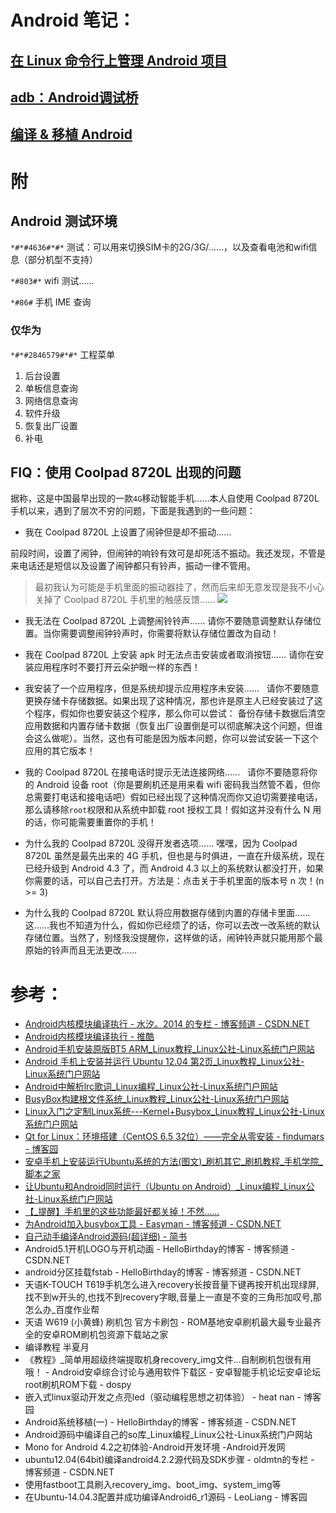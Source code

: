 # Android 笔记：
## [在 Linux 命令行上管理 Android 项目](android/android_apk.md)
## [adb：Android调试桥](android/android_tools.md)
## [编译 & 移植 Android](android/compier_android.md)

# 附
## Android 测试环境

`*#*#4636#*#*` 测试：可以用来切换SIM卡的2G/3G/……，以及查看电池和wifi信息（部分机型不支持）

`*#803#*`  wifi 测试……

`*#86#` 手机 IME 查询


### 仅华为

`*#*#2846579#*#*` 工程菜单
1. 后台设置
2. 单板信息查询
3. 网络信息查询
4. 软件升级
5. 恢复出厂设置
6. 补电

## FIQ：使用 Coolpad 8720L 出现的问题

据称，这是中国最早出现的一款`4G`移动智能手机……本人自使用 Coolpad 8720L 手机以来，遇到了层次不穷的问题，下面是我遇到的一些问题：

+ 我在 Coolpad 8720L 上设置了闹钟但是却不振动……


 前段时间，设置了闹钟，但闹钟的响铃有效可是却死活不振动。我还发现，不管是来电话还是短信以及设置了闹钟都只有铃声，振动一律不管用。

>   最初我认为可能是手机里面的振动器挂了，然而后来却无意发现是我不小心关掉了 Coolpad 8720L 手机里的触感反馈……
![](http://upload-images.jianshu.io/upload_images/6357881-8b17fc550799f71a.png?imageMogr2/auto-orient/strip%7CimageView2/2/w/1240)

+ 我无法在 Coolpad 8720L 上调整闹铃铃声……
请你不要随意调整默认存储位置。当你需要调整闹钟铃声时，你需要将默认存储位置改为自动！

+ 我在 Coolpad 8720L 上安装 apk 时无法点击安装或者取消按钮……
请你在安装应用程序时不要打开云朵护眼一样的东西！

+ 我安装了一个应用程序，但是系统却提示应用程序未安装……
&nbsp;&nbsp;请你不要随意更换存储卡存储数据。如果出现了这种情况，那也许是原主人已经安装过了这个程序，假如你也要安装这个程序，那么你可以尝试： 
备份存储卡数据后清空应用数据和内置存储卡数据（恢复出厂设置倒是可以彻底解决这个问题，但谁会这么做呢）。当然，这也有可能是因为版本问题，你可以尝试安装一下这个应用的其它版本！

+ 我的 Coolpad 8720L 在接电话时提示无法连接网络……
&nbsp;&nbsp;请你不要随意将你的 Android 设备 root（你是要刷机还是用来看 wifi 密码我当然管不着，但你总需要打电话和接电话吧）假如已经出现了这种情况而你又迫切需要接电话，那么请移除`root`权限和从系统中卸载 root 授权工具！假如这并没有什么 N 用的话，你可能需要重置你的手机！

+ 为什么我的 Coolpad 8720L 没得开发者选项……
嘿嘿，因为 Coolpad 8720L 虽然是最先出来的 4G 手机，但也是与时俱进，一直在升级系统，现在已经升级到 Android 4.3 了，而 Android 4.3 以上的系统默认都没打开，如果你需要的话，可以自己去打开。方法是：点击关于手机里面的版本号 n 次！(n >= 3)

+ 为什么我的 Coolpad 8720L 默认将应用数据存储到内置的存储卡里面……
这……我也不知道为什么，假如你已经烦了的话，你可以去改一改系统的默认存储位置。当然了，别怪我没提醒你，这样做的话，闹钟铃声就只能用那个最原始的铃声而且无法更改……

# 参考：

+ [Android内核模块编译执行 - 水汐。2014 的专栏 - 博客频道 - CSDN.NET](http://blog.csdn.net/qq1084283172/article/details/56958136)
+ [Android内核模块编译执行 - 推酷](http://www.tuicool.com/articles/E3ARJzi)
+ [Android手机安装原版BT5 ARM_Linux教程_Linux公社-Linux系统门户网站](http://www.linuxidc.com/Linux/2012-08/67591.htm)
+ [Android 手机上安装并运行 Ubuntu 12.04 第2页_Linux教程_Linux公社-Linux系统门户网站](http://www.linuxidc.com/Linux/2013-05/84014p2.htm)
+ [Android中解析lrc歌词_Linux编程_Linux公社-Linux系统门户网站](http://www.linuxidc.com/Linux/2012-07/64755.htm)
+ [BusyBox构建根文件系统_Linux教程_Linux公社-Linux系统门户网站](http://www.linuxidc.com/Linux/2015-08/121320.htm)
+ [Linux入门之定制Linux系统---Kernel+Busybox_Linux教程_Linux公社-Linux系统门户网站](http://www.linuxidc.com/Linux/2014-04/99473.htm)
+ [Qt for Linux：环境搭建（CentOS 6.5 32位）——完全从零安装 - findumars - 博客园](http://www.cnblogs.com/findumars/p/5034623.html)
+ [安卓手机上安装运行Ubuntu系统的方法(图文)_刷机其它_刷机教程_手机学院_脚本之家](http://www.jb51.net/shuajijiaocheng/133097.html)
+ [让Ubuntu和Android同时运行（Ubuntu on Android）_Linux编程_Linux公社-Linux系统门户网站](http://www.linuxidc.com/Linux/2012-05/59599.htm)
+ [【_提醒】手机里的这些功能最好都关掉！不然......](http://www.360doc.com/content/16/0119/15/28041906_529100992.shtml)
+ [为Android加入busybox工具 - Easyman - 博客频道 - CSDN.NET](http://blog.csdn.net/liaoshengjiong/article/details/3957725)
+ [自己动手编译Android源码(超详细) - 简书](http://www.jianshu.com/p/367f0886e62b)
+ Android5.1开机LOGO与开机动画 - HelloBirthday的博客 - 博客频道 - CSDN.NET
+ android分区挂载fstab - HelloBirthday的博客 - 博客频道 - CSDN.NET
+ 天语K-TOUCH T619手机怎么进入recovery长按音量下键再按开机出现绿屏,找不到w开头的,也找不到recovery字眼,音量上一直是不变的三角形加叹号,那怎么办_百度作业帮
+ 天语 W619 (小黄蜂) 刷机包 官方卡刷包 - ROM基地安卓刷机最大最专业最齐全的安卓ROM刷机包资源下载站之家
+ 编译教程  半夏月
+ 《教程》_简单用超级终端提取机身recovery_img文件…自制刷机包很有用哦！ - Android安卓综合讨论与通用软件下载区 - 安卓智能手机论坛安卓论坛root刷机ROM下载 - dospy
+ 嵌入式linux驱动开发之点亮led（驱动编程思想之初体验） - heat nan - 博客园
+ Android系统移植(一) - HelloBirthday的博客 - 博客频道 - CSDN.NET
+ Android源码中编译自己的so库_Linux编程_Linux公社-Linux系统门户网站
+ Mono for Android 4.2之初体验-Android开发环境 -Android开发网
+ ubuntu12.04(64bit)编译android4.2.2源代码及SDK步骤 - oldmtn的专栏 - 博客频道 - CSDN.NET
+ 使用fastboot工具刷入recovery_img、boot_img、system_img等
+ 在Ubuntu-14.04.3配置并成功编译Android6_r1源码 - LeoLiang - 博客园
